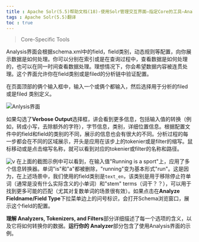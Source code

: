 ```yaml
---
title : Apache Solr(5.5)帮助文档(18)-使用Solr管理交互界面—指定Core的工具—Analysis界面
tags : Apache Solr(5.5)翻译
toc : true
---
```


>Core-Specific Tools

Analysis界面会根据schema.xml中的field，field类别，动态规则等配置，向你展示数据是如何处理。你可以分别在索引或是在查询过程中，查看数据是如何处理的，也可以在同一时间查看数据处理。理想情况下，你会希望数据内容被连贯处理。这个界面允许你在field类别或是filed的分析链中验证配置。

在页面顶部的俩个输入框中，输入一个或俩个都输入，然后选择用于分析的filed或是filed 类别定义。

![Anlysis界面](http://upload-images.jianshu.io/upload_images/1213316-2abfbf136c5eaa36.png?imageMogr2/auto-orient/strip%7CimageView2/2/w/1240)


如果勾选了**Verbose Output**选择框，讲会看到更多信息，包括输入值的转换（例如，转成小写，去除额外的字符），字节信息，类别，详细位置信息。根据配置文件中的field和field的类别的不同，展示的信息也会有很大的不同。分析过程的每一步都会在不同的区域展示，开头是应用在该步上的tokenier或是filter的缩写。鼠标移动或是点击缩写名称，就可以看到对应的tokenier或filter的名称和路径。


![v](http://upload-images.jianshu.io/upload_images/1213316-e01f40dfd3eaaec7.png?imageMogr2/auto-orient/strip%7CimageView2/2/w/1240)
在上面的截图示例中可以看到，在输入值"Running is a sport"上，应用了多个信息转换器。单词"is"和"a"都被删除，"running"变为基本形式"run"。这是因为，在上述场景中，我们使用的field类别是`text_en`，该类别是用于移除停止符单词（通常是没有什么实际含义的小单词）和"stem" terms（词干？？），可以用于找到更多可能的匹配（尤其对复数单词的场景很有效）。如果点击在**Analyze Fieldname/Field Type**下拉菜单边上的问号标识，会打开Schema浏览窗口，展示这个field的配置。

**理解 Analyzers, Tokenizers, and Filters**部分详细描述了每一个选项的含义，以及它将如何转换你的数据。**运行你的 Analyzer**部分包含了使用Analysis界面的示例。